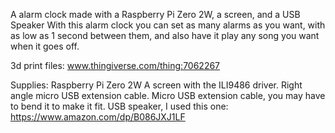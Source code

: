 A alarm clock made with a Raspberry Pi Zero 2W, a screen, and a USB Speaker
With this alarm clock you can set as many alarms as you want, with as low as 1 second between them, and also have it play any song you want when it goes off.

3d print files: www.thingiverse.com/thing:7062267

Supplies:
Raspberry Pi Zero 2W
A screen with the ILI9486 driver.
Right angle micro USB extension cable.
Micro USB extension cable, you may have to bend it to make it fit.
USB speaker, I used this one: https://www.amazon.com/dp/B086JXJ1LF
